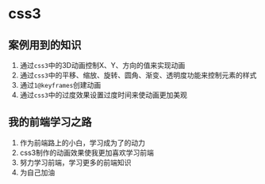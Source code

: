 # css3

## 案例用到的知识
1. 通过`css3`中的3D动画控制X、Y、方向的值来实现动画
2. 通过`css3`中的平移、缩放、旋转、圆角、渐变、透明度功能来控制元素的样式
3. 通过`1@keyframes`创建动画
4. 通过`css3`中的过度效果设置过度时间来使动画更加美观
## 我的前端学习之路
1. 作为前端路上的小白，学习成为了的动力
2. css3制作的动画效果使我更加喜欢学习前端
3. 努力学习前端，学习更多的前端知识
4. 为自己加油

